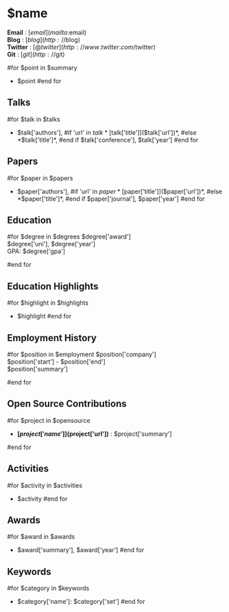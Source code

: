 $name
=====

**Email**   : [$email](mailto:$email)  
**Blog**    : [$blog](http://$blog)  
**Twitter** : [@$twitter](http://www.twitter.com/$twitter)  
**Git**     : [$git](http://$git)  


#for $point in $summary
 - $point
#end for

Talks
-----  
#for $talk in $talks
 - $talk['authors'],
   #if 'url' in $talk
     *[$talk['title']]($talk['url'])*,
   #else
     *$talk['title']*,
   #end if
   $talk['conference'], $talk['year']
#end for

Papers
------  
#for $paper in $papers
 - $paper['authors'],
   #if 'url' in $paper
     *[$paper['title']]($paper['url'])*,
   #else
     *$paper['title']*,
   #end if
   $paper['journal'], $paper['year']
#end for

Education
---------  
#for $degree in $degrees
 $degree['award']  
 $degree['uni'], $degree['year']  
 GPA: $degree['gpa']  

#end for

Education Highlights
--------------------  
#for $highlight in $highlights
 - $highlight
#end for


Employment History
------------------  
#for $position in $employment
 $position['company']  
 $position['start'] - $position['end']  
 $position['summary']  

#end for

Open Source Contributions
-------------------------  
#for $project in $opensource 
 - **[$project['name']]($project['url'])** : $project['summary']

#end for

Activities
----------  
#for $activity in $activities
 - $activity
#end for


Awards
------  
#for $award in $awards
 - $award['summary'], $award['year']
#end for


Keywords
------
#for $category in $keywords
 - $category['name']: $category['set']
#end for
